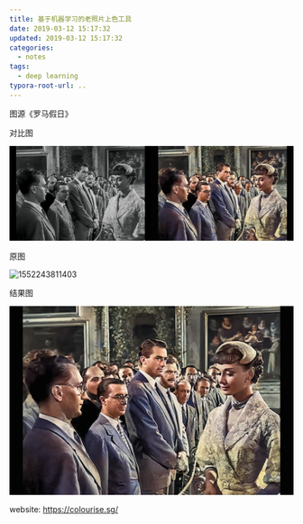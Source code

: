 ```yaml
---
title: 基于机器学习的老照片上色工具
date: 2019-03-12 15:17:32
updated: 2019-03-12 15:17:32
categories:
  - notes
tags:
  - deep learning
typora-root-url: ..
---
```


图源《罗马假日》

对比图

![1552243721014](/images/1552243721014.png)

<!-- more -->

原图

![1552243811403](/images/1552243811403.png)

结果图

![1552243769960](/images/1552243769960.png)

website: https://colourise.sg/
